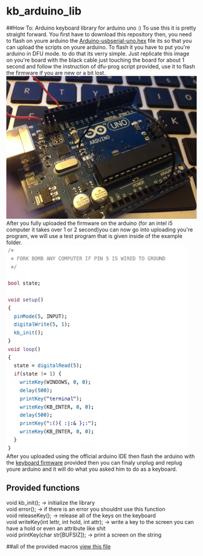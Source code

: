# kb_arduino_lib
##How To:
Arduino keyboard library for arduino uno :) To use this it is pretty straight forward. You first have to download this
repository then, you need to flash on youre arduino the
<a href="https://raw.githubusercontent.com/p4p1/kb_arduino_lib/master/firmware/Arduino-usbserial-uno.hex">
Arduino-usbserial-uno.hex</a> file its so that you can upload the scripts on youre arduino. To flash it you have to put you're
arduino in DFU mode. to do that its verry simple. Just replicate this image on you're board with the black cable just touching
the board for about 1 second and follow the instruction of dfu-prog script provided, use it to flash the firmware if you are
new or a bit lost.<br />
<img src="https://raw.githubusercontent.com/p4p1/kb_arduino_lib/master/images/IMG_0099.jpg"><br />
After you fully uploaded the firmware on the arduino (for an intel i5 computer it takes over 1 or 2 second)you can now go into
uploading you're program, we will use a test program that is given inside of the example folder.<br />
<img src="https://raw.githubusercontent.com/p4p1/kb_arduino_lib/master/images/program.png"><br />
After you uploaded using the official arduino IDE then flash the arduino with the <a href="#">keyboard firmware</a> provided
then you can finaly unplug and replug youre arduino and it will do what you asked him to do as a keyboard.<br />

## Provided functions

void kb_init(); -> initialize the library<br />
void error(); -> if there is an error you shouldnt use this function<br />
void releaseKey();  -> release all of the keys on the keyboard<br />
void writeKey(int lettr, int hold, int attr); -> write a key to the screen you can have a hold or even an attribute like shit
<br />
void printKey(char str[BUFSIZ]);  -> print a screen on the string <br />

##all of the provided macros
<a href="https://raw.githubusercontent.com/p4p1/kb_arduino_lib/master/keys.h">view this file</a>
